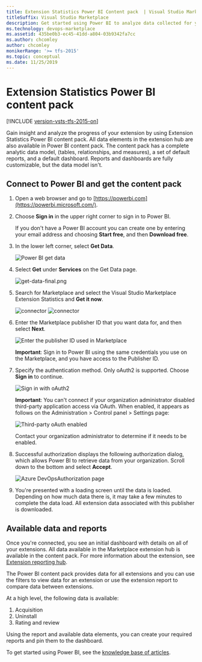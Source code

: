 ```yaml
---
title: Extension Statistics Power BI Content pack  | Visual Studio Marketplace
titleSuffix: Visual Studio Marketplace
description: Get started using Power BI to analyze data collected for your extension on Visual Studio Marketplace 
ms.technology: devops-marketplace
ms.assetid: 435be0b3-ec45-41dd-a804-03b9342fa7cc
ms.author: chcomley
author: chcomley
monikerRange: '>= tfs-2015'
ms.topic: conceptual
ms.date: 11/25/2019
---
```


# Extension Statistics Power BI content pack

[!INCLUDE [version-vsts-tfs-2015-on](../boards/includes/version-vsts-tfs-2015-on.md)]

Gain insight and analyze the progress of your extension by using Extension Statistics Power BI content pack. All data elements in the extension hub are also available in Power BI content pack.
The content pack has a complete analytic data model, (tables, relationships, and measures), a set of default reports, and a default dashboard. Reports and dashboards are fully customizable, but the data model isn't.

## Connect to Power BI and get the content pack

1.  Open a web browser and go to [https://powerbi.com](https://powerbi.microsoft.com/).

2.  Choose **Sign in** in the upper right corner to sign in to Power BI.

    If you don't have a Power BI account you can create one by entering your email address and choosing **Start free**, and then **Download free**.

3.  In the lower left corner, select **Get Data**.

    ![Power BI get data](media/power-bi-get-data.png)

4.  Select **Get** under **Services** on the Get Data page.

    ![get-data-final.png](media/get-data-final.png)

5.  Search for Marketplace and select the Visual Studio Marketplace Extension Statistics and **Get it now**.

    ![connector](media/search.png)
    ![connector](media/content-pack-details.png)

6.  Enter the Marketplace publisher ID that you want data for, and then select **Next**.

    ![Enter the publisher ID used in Marketplace](media/addpublisherid.png)

    **Important**: Sign in to Power BI using the same credentials you use on the Marketplace, and you have access to the Publisher ID.

7.  Specify the authentication method. Only oAuth2 is supported. Choose **Sign in** to continue.

    ![Sign in with oAuth2](media/connect-to-vs-team-services-auth.png)

    **Important**: You can't connect if your organization administrator disabled third-party application access via OAuth. When enabled, it appears as follows on the Administration > Control panel > Settings page:

    ![Third-party oAuth enabled](media/Screen5.png)

    Contact your organization administrator to determine if it needs to be enabled.

8.  Successful authorization displays the following authorization dialog, which allows Power BI to retrieve data from your organization. Scroll down to the bottom and select **Accept**.

    ![Azure DevOpsAuthorization page](media/Screen6.png)

9.  You're presented with a loading screen until the data is loaded. Depending on how much data there is, it may take a few minutes to complete the data load. All extension data associated with this publisher is downloaded.

## Available data and reports

Once you're connected, you see an initial dashboard with details on all of your extensions. All data available in the Marketplace extension hub is available in the content pack. For more information about the extension, see [Extension reporting hub](/azure/devops/extend/extension-report).

The Power BI content pack provides data for all extensions and you can use the filters to view data for an extension or use the extension report to compare data between extensions.

At a high level, the following data is available:

1.  Acquisition
2.  Uninstall
3.  Rating and review

Using the report and available data elements, you can create your required reports and pin them to the dashboard.

To get started using Power BI, see the [knowledge base of articles](https://support.powerbi.com/).
